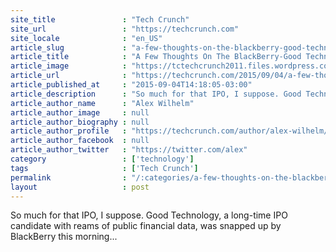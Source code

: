 ```yaml
---
site_title               : "Tech Crunch"
site_url                 : "https://techcrunch.com"
site_locale              : "en_US"
article_slug             : "a-few-thoughts-on-the-blackberry-good-technology-deal"
article_title            : "A Few Thoughts On The BlackBerry-Good Technology Deal"
article_image            : "https://tctechcrunch2011.files.wordpress.com/2014/12/tech-ipo.png?w=764&h=400&crop=1"
article_url              : "https://techcrunch.com/2015/09/04/a-few-thoughts-on-the-blackberry-good-technology-deal/"
article_published_at     : "2015-09-04T14:18:05-03:00"
article_description      : "So much for that IPO, I suppose. Good Technology, a long-time IPO candidate with reams of public financial data, was snapped up by BlackBerry this morning..."
article_author_name      : "Alex Wilhelm"
article_author_image     : null
article_author_biography : null
article_author_profile   : "https://techcrunch.com/author/alex-wilhelm/"
article_author_facebook  : null
article_author_twitter   : "https://twitter.com/alex"
category                 : ['technology']
tags                     : ['Tech Crunch']
permalink                : "/:categories/a-few-thoughts-on-the-blackberry-good-technology-deal/"
layout                   : post
---
```


So much for that IPO, I suppose. Good Technology, a long-time IPO candidate with reams of public financial data, was snapped up by BlackBerry this morning...

